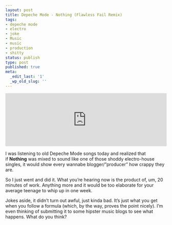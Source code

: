 ```yaml
---
layout: post
title: Depeche Mode - Nothing (Flawless Fail Remix)
tags:
- depeche mode
- electro
- joke
- Music
- music
- production
- shitty
status: publish
type: post
published: true
meta:
  _edit_last: '1'
  _wp_old_slug: ''
---
```

<iframe width="100%" height="166" scrolling="no" frameborder="no" src="https://w.soundcloud.com/player/?url=http%3A%2F%2Fapi.soundcloud.com%2Ftracks%2F7030290"></iframe>

I was listening to old Depeche Mode songs today and realized that if <strong>Nothing</strong> was mixed to sound like one of those shoddy electro-house singles, it would show every wannabe blogger/”producer” how crappy they are.

So I just went and did it. What you’re hearing now is the product of, um, 20 minutes of work. Anything more and it would be too elaborate for your average teenage to whip up in one week.

Jokes aside, it didn’t turn out awful, just kinda bad. It’s just what you get when you follow a formula (which, by the way, proves the point nicely). I’m even thinking of submitting it to some hipster music blogs to see what happens. What do you think?

